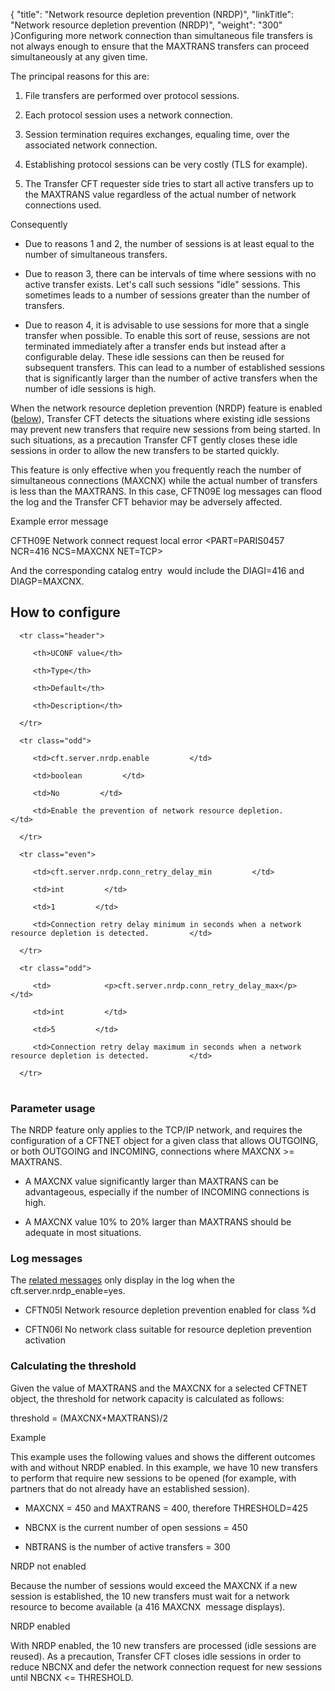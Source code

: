 {
    "title": "Network resource depletion prevention (NRDP)",
    "linkTitle": "Network resource depletion prevention (NRDP)",
    "weight": "300"
}Configuring more network connection than simultaneous file transfers is not always enough to ensure that the MAXTRANS transfers can proceed simultaneously at any given time.

The principal reasons for this are:

1.  File transfers are performed over protocol sessions.
2.  Each protocol session uses a network connection.
3.  Session termination requires exchanges, equaling time, over the associated network connection.
4.  Establishing protocol sessions can be very costly (TLS for example).
5.  The Transfer CFT requester side tries to start all active transfers up to the MAXTRANS value regardless of the actual number of network connections used.

Consequently

-   Due to reasons 1 and 2, the number of sessions is at least equal to the number of simultaneous transfers.
-   Due to reason 3, there can be intervals of time where sessions with no active transfer exists. Let's call such sessions "idle" sessions. This sometimes leads to a number of sessions greater than the number of transfers.
-   Due to reason 4, it is advisable to use sessions for more that a single transfer when possible. To enable this sort of reuse, sessions are not terminated immediately after a transfer ends but instead after a configurable delay. These idle sessions can then be reused for subsequent transfers. This can lead to a number of established sessions that is significantly larger than the number of active transfers when the number of idle sessions is high.

When the network resource depletion prevention (NRDP) feature is enabled ([below](#How)), Transfer CFT detects the situations where existing idle sessions may prevent new transfers that require new sessions from being started. In such situations, as a precaution Transfer CFT gently closes these idle sessions in order to allow the new transfers to be started quickly.

This feature is only effective when you frequently reach the number of simultaneous connections (MAXCNX) while the actual number of transfers is less than the MAXTRANS. In this case, CFTN09E log messages can flood the log and the Transfer CFT behavior may be adversely affected.

Example error message

CFTH09E Network connect request local error &lt;PART=PARIS0457 NCR=416 NCS=MAXCNX NET=TCP>

And the corresponding catalog entry  would include the DIAGI=416 and DIAGP=MAXCNX.

## <span id="How"></span>How to configure

<table data-cellspacing="0">
   <thead>
      <tr class="header">
         <th>UCONF value</th>
         <th>Type</th>
         <th>Default</th>
         <th>Description</th>
      </tr>
   </thead>
   <tbody>
      <tr class="odd">
         <td>cft.server.nrdp.enable         </td>
         <td>boolean         </td>
         <td>No         </td>
         <td>Enable the prevention of network resource depletion.         </td>
      </tr>
      <tr class="even">
         <td>cft.server.nrdp.conn_retry_delay_min         </td>
         <td>int         </td>
         <td>1         </td>
         <td>Connection retry delay minimum in seconds when a network resource depletion is detected.         </td>
      </tr>
      <tr class="odd">
         <td>            <p>cft.server.nrdp.conn_retry_delay_max</p>         </td>
         <td>int         </td>
         <td>5         </td>
         <td>Connection retry delay maximum in seconds when a network resource depletion is detected.         </td>
      </tr>
   </tbody>
</table>

### Parameter usage

The NRDP feature only applies to the TCP/IP network, and requires the configuration of a CFTNET object for a given class that allows OUTGOING, or both OUTGOING and INCOMING, connections where MAXCNX &gt;= MAXTRANS.

-   A MAXCNX value significantly larger than MAXTRANS can be advantageous, especially if the number of INCOMING connections is high.
-   A MAXCNX value 10% to 20% larger than MAXTRANS should be adequate in most situations.

### Log messages

The [related messages](../Troubleshooting/Messages_and_Codes/CFTN_messages.htm) only display in the log when the cft.server.nrdp\_enable=yes.

-   CFTN05I Network resource depletion prevention enabled for class %d
-   CFTN06I No network class suitable for resource depletion prevention activation

### Calculating the threshold

Given the value of MAXTRANS and the MAXCNX for a selected CFTNET object, the threshold for network capacity is calculated as follows:

threshold = (MAXCNX+MAXTRANS)/2

Example

This example uses the following values and shows the different outcomes with and without NRDP enabled. In this example, we have 10 new transfers to perform that require new sessions to be opened (for example, with partners that do not already have an established session).

-   MAXCNX = 450 and MAXTRANS = 400, therefore THRESHOLD=425
-   NBCNX is the current number of open sessions = 450
-   NBTRANS is the number of active transfers = 300

NRDP not enabled

Because the number of sessions would exceed the MAXCNX if a new session is established, the 10 new transfers must wait for a network resource to become available (a 416 MAXCNX  message displays).

NRDP enabled

With NRDP enabled, the 10 new transfers are processed (idle sessions are reused). As a precaution, Transfer CFT closes idle sessions in order to reduce NBCNX and defer the network connection request for new sessions until NBCNX &lt;= THRESHOLD.
